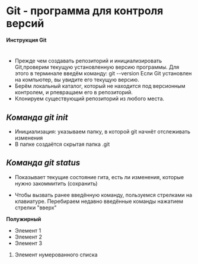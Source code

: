 # Git - программа для контроля версий

**Инструкция Git**
#
* Прежде чем создавать репозиторий и инициализировать Git,проверим текущую установленную версию программы. Для этого в терминале введём команду: git --version
Если Git установлен на компьютер, вы увидите его текущую версию. 
* Берём локальный каталог, который не находится под версионным контролем, и рпевращаем его в репозиторий.
* Клонируем существующий репозиторий из любого места.


*Команда git init*
------
* Инициализация: указываем папку, в которой git начнёт отслеживать изменения
* В папке создаётся скрытая папка .git 

*Команда git status*
----------
* Показывает текущие состояние гита, есть ли изменения, которые нужно закоммитить (сохранить)

* Чтобы вызвать ранее введённую команду, пользуемся стрелками на клавиатуре. Перебираем недавно введённые команды нажатием стрелки "вверх"




**Полужирный**

* Элемент 1
* Элемент 2
* Элемент 3

1. Элемент нумерованного списка